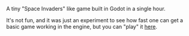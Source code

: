 A tiny "Space Invaders" like game built in Godot in a single hour.

It's not fun, and it was just an experiment to see how fast one can get a basic game working in the engine, but you can "play" it [here](https://andolga.github.io/icon-invaders/).
